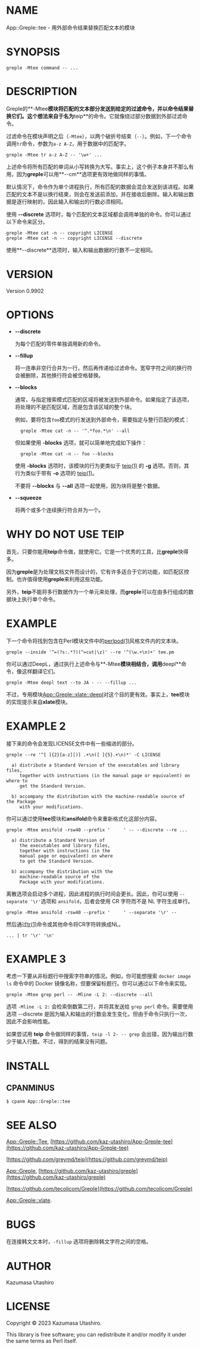 # NAME

App::Greple::tee - 用外部命令结果替换匹配文本的模块

# SYNOPSIS

    greple -Mtee command -- ...

# DESCRIPTION

Greple的**-Mtee**模块将匹配的文本部分发送到给定的过滤命令，并以命令结果替换它们。这个想法来自于名为**teip**的命令。它就像绕过部分数据到外部过滤命令。

过滤命令在模块声明之后（`-Mtee`），以两个破折号结束（`--`）。例如，下一个命令调用`tr`命令，参数为`a-z A-Z`，用于数据中的匹配字。

    greple -Mtee tr a-z A-Z -- '\w+' ...

上述命令将所有匹配的单词从小写转换为大写。事实上，这个例子本身并不那么有用，因为**greple**可以用**--cm**选项更有效地做同样的事情。

默认情况下，命令作为单个进程执行，所有匹配的数据会混合发送到该进程。如果匹配的文本不是以换行结束，则会在发送前添加，并在接收后删除。输入和输出数据是逐行映射的，因此输入和输出的行数必须相同。

使用 **--discrete** 选项时，每个匹配的文本区域都会调用单独的命令。你可以通过以下命令来区分。

    greple -Mtee cat -n -- copyright LICENSE
    greple -Mtee cat -n -- copyright LICENSE --discrete

使用**--discrete**选项时，输入和输出数据的行数不一定相同。

# VERSION

Version 0.9902

# OPTIONS

- **--discrete**

    为每个匹配的零件单独调用新的命令。

- **--fillup**

    将一连串非空行合并为一行，然后再传递给过滤命令。宽窄字符之间的换行符会被删除，其他换行符会被空格替换。

- **--blocks**

    通常，与指定搜索模式匹配的区域将被发送到外部命令。如果指定了该选项，将处理的不是匹配区域，而是包含该区域的整个块。

    例如，要将包含`foo`模式的行发送到外部命令，需要指定与整行匹配的模式：

        greple -Mtee cat -n -- '^.*foo.*\n' --all

    但如果使用 **-blocks** 选项，就可以简单地完成如下操作：

        greple -Mtee cat -n -- foo --blocks

    使用 **-blocks** 选项时，该模块的行为更类似于 [teip(1)](http://man.he.net/man1/teip) 的 **-g** 选项。否则，其行为类似于带有 **-o** 选项的 [teip(1)](http://man.he.net/man1/teip)。

    不要将 **--blocks** 与 **--all** 选项一起使用，因为块将是整个数据。

- **--squeeze**

    将两个或多个连续换行符合并为一个。

# WHY DO NOT USE TEIP

首先，只要你能用**teip**命令做，就使用它。它是一个优秀的工具，比**greple**快得多。

因为**greple**是为处理文档文件而设计的，它有许多适合于它的功能，如匹配区控制。也许值得使用**greple**来利用这些功能。

另外，**teip**不能将多行数据作为一个单元来处理，而**greple**可以在由多行组成的数据块上执行单个命令。

# EXAMPLE

下一个命令将找到包含在Perl模块文件中的[perlpod(1)](http://man.he.net/man1/perlpod)风格文件内的文本块。

    greple --inside '^=(?s:.*?)(^=cut|\z)' --re '^(\w.+\n)+' tee.pm

你可以通过DeepL，通过执行上述命令与**-Mtee**模块相结合，调用**deepl**命令，像这样翻译它们。

    greple -Mtee deepl text --to JA - -- --fillup ...

不过，专用模块[App::Greple::xlate::deepl](https://metacpan.org/pod/App%3A%3AGreple%3A%3Axlate%3A%3Adeepl)对这个目的更有效。事实上，**tee**模块的实现提示来自**xlate**模块。

# EXAMPLE 2

接下来的命令会发现LICENSE文件中有一些缩进的部分。

    greple --re '^[ ]{2}[a-z][)] .+\n([ ]{5}.+\n)*' -C LICENSE

      a) distribute a Standard Version of the executables and library files,
         together with instructions (in the manual page or equivalent) on where to
         get the Standard Version.
    
      b) accompany the distribution with the machine-readable source of the Package
         with your modifications.
    

你可以通过使用**tee**模块和**ansifold**命令来重新格式化这部分内容。

    greple -Mtee ansifold -rsw40 --prefix '     ' -- --discrete --re ...

      a) distribute a Standard Version of
         the executables and library files,
         together with instructions (in the
         manual page or equivalent) on where
         to get the Standard Version.
    
      b) accompany the distribution with the
         machine-readable source of the
         Package with your modifications.

离散选项会启动多个进程，因此进程的执行时间会更长。因此，你可以使用 `--separate '\r'`选项和 `ansifold`，后者会使用 CR 字符而不是 NL 字符生成单行。

    greple -Mtee ansifold -rsw40 --prefix '     ' --separate '\r' --

然后通过[tr(1)](http://man.he.net/man1/tr)命令或其他命令将CR字符转换成NL。

    ... | tr '\r' '\n'

# EXAMPLE 3

考虑一下要从非标题行中搜索字符串的情况。例如，你可能想搜索 `docker image ls` 命令中的 Docker 镜像名称，但要保留标题行。你可以通过以下命令来实现。

    greple -Mtee grep perl -- -Mline -L 2: --discrete --all

选项 `-Mline -L 2:` 会检索倒数第二行，并将其发送给 `grep perl` 命令。需要使用选项 --discrete 是因为输入和输出的行数会发生变化，但由于命令只执行一次，因此不会影响性能。

如果尝试用 **teip** 命令做同样的事情，`teip -l 2- -- grep` 会出错，因为输出行数少于输入行数。不过，得到的结果没有问题。

# INSTALL

## CPANMINUS

    $ cpanm App::Greple::tee

# SEE ALSO

[App::Greple::Tee](https://metacpan.org/pod/App%3A%3AGreple%3A%3ATee), [https://github.com/kaz-utashiro/App-Greple-tee](https://github.com/kaz-utashiro/App-Greple-tee)

[https://github.com/greymd/teip](https://github.com/greymd/teip)

[App::Greple](https://metacpan.org/pod/App%3A%3AGreple), [https://github.com/kaz-utashiro/greple](https://github.com/kaz-utashiro/greple)

[https://github.com/tecolicom/Greple](https://github.com/tecolicom/Greple)

[App::Greple::xlate](https://metacpan.org/pod/App%3A%3AGreple%3A%3Axlate).

# BUGS

在连接韩文文本时，`-fillup` 选项将删除韩文字符之间的空格。

# AUTHOR

Kazumasa Utashiro

# LICENSE

Copyright © 2023 Kazumasa Utashiro.

This library is free software; you can redistribute it and/or modify
it under the same terms as Perl itself.
